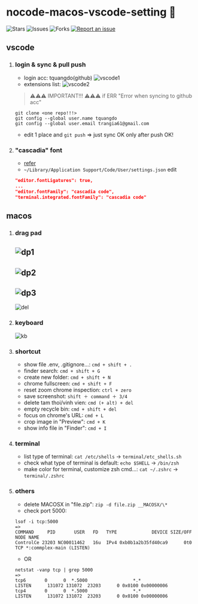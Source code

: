 # nocode-macos-vscode-setting 🐳

![Stars](https://img.shields.io/github/stars/tquangdo/nocode-macos-vscode-setting?color=f05340)
![Issues](https://img.shields.io/github/issues/tquangdo/nocode-macos-vscode-setting?color=f05340)
![Forks](https://img.shields.io/github/forks/tquangdo/nocode-macos-vscode-setting?color=f05340)
[![Report an issue](https://img.shields.io/badge/Support-Issues-green)](https://github.com/tquangdo/nocode-macos-vscode-setting/issues/new)

## vscode
1. ### login & sync & pull push
    - login acc: tquangdo(github)
    ![vscode1](screenshots/vscode1.png)
    - extensions list:
    ![vscode2](screenshots/vscode2.png)
    > ⚠️⚠️⚠️ IMPORTANT!!! ⚠️⚠️⚠️ if ERR "Error when syncing to github acc"
    ```shell
    git clone <one repo!!!>
    git config --global user.name tquangdo
    git config --global user.email trangia61@gmail.com
    ```
    - edit 1 place and `git push` => just sync OK only after push OK!
1. ### "cascadia" font
    - [refer](https://github.com/microsoft/cascadia-code/wiki/Installing-Cascadia-Code)
    - `~/Library/Application Support/Code/User/settings.json` edit
    ```json
    "editor.fontLigatures": true,
    ...
    "editor.fontFamily": "cascadia code",
    "terminal.integrated.fontFamily": "cascadia code"
    ```

## macos
1. ### drag pad
    ![dp1](screenshots/dp1.png)
    ---
    ![dp2](screenshots/dp2.png)
    ---
    ![dp3](screenshots/dp3.png)
    ---
    ![del](screenshots/del.png)
1. ### keyboard
    ![kb](screenshots/kb.png)
1. ### shortcut
    - show file .env, .gitignore...: `cmd + shift + .`
    - finder search: `cmd + shift + G`
    - create new folder: `cmd + shift + N`
    - chrome fullscreen: `cmd + shift + F`
    - reset zoom chrome inspection: `ctrl + zero`
    - save screenshot: `shift ＋ command ＋ 3/4`
    - delete tam thoi/vinh vien: `cmd (+ alt) + del`
    - empty recycle bin: `cmd + shift + del`
    - focus on chrome's URL: `cmd + L`
    - crop image in "Preview": `cmd + K`
    - show info file in "Finder": `cmd + I`
1. ### terminal
    - list type of terminal: `cat /etc/shells` -> `terminal/etc_shells.sh`
    - check what type of terminal is default: `echo $SHELL` -> `/bin/zsh`
    - make color for terminal, customize zsh cmd...: `cat ~/.zshrc` -> `terminal/.zshrc`
1. ### others
    - delete MACOSX in "file.zip": `zip -d file.zip __MACOSX/\*`
    - check port 5000:
    ```shell
    lsof -i tcp:5000
    =>
    COMMAND     PID       USER   FD   TYPE             DEVICE SIZE/OFF NODE NAME
    ControlCe 23203 NC00011462   16u  IPv4 0xb0b1a2b35fd40ca9      0t0  TCP *:commplex-main (LISTEN)
    ```
    - OR
    ```shell
    netstat -vanp tcp | grep 5000
    =>
    tcp6       0      0  *.5000                 *.*                    LISTEN      131072 131072  23203      0 0x0100 0x00000006
    tcp4       0      0  *.5000                 *.*                    LISTEN      131072 131072  23203      0 0x0100 0x00000006
    ```

